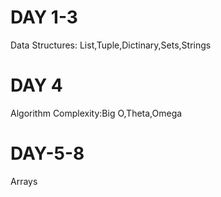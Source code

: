 # DAY 1-3

Data Structures: List,Tuple,Dictinary,Sets,Strings

# DAY 4

Algorithm Complexity:Big O,Theta,Omega

# DAY-5-8

Arrays
